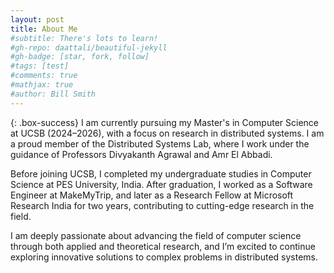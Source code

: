 ```yaml
---
layout: post
title: About Me
#subtitle: There's lots to learn!
#gh-repo: daattali/beautiful-jekyll
#gh-badge: [star, fork, follow]
#tags: [test]
#comments: true
#mathjax: true
#author: Bill Smith
---
```


{: .box-success}
I am currently pursuing my Master's in Computer Science at UCSB (2024–2026), with a focus on research in distributed systems. I am a proud member of the Distributed Systems Lab, where I work under the guidance of Professors Divyakanth Agrawal and Amr El Abbadi.

Before joining UCSB, I completed my undergraduate studies in Computer Science at PES University, India. After graduation, I worked as a Software Engineer at MakeMyTrip, and later as a Research Fellow at Microsoft Research India for two years, contributing to cutting-edge research in the field.

I am deeply passionate about advancing the field of computer science through both applied and theoretical research, and I’m excited to continue exploring innovative solutions to complex problems in distributed systems.


